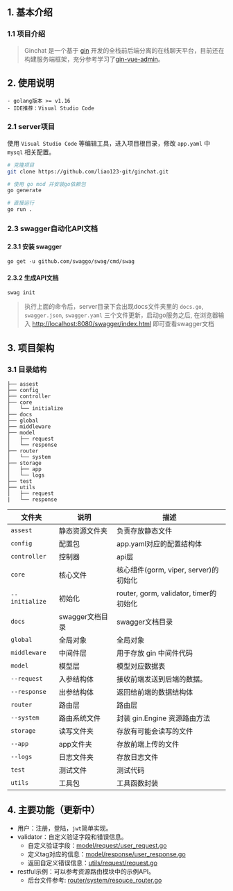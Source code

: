 ## 1. 基本介绍

### 1.1 项目介绍

> Ginchat 是一个基于 [gin](https://gin-gonic.com) 开发的全栈前后端分离的在线聊天平台，目前还在构建服务端框架，充分参考学习了[gin-vue-admin](https://github.com/flipped-aurora/gin-vue-admin)。

## 2. 使用说明

```
- golang版本 >= v1.16
- IDE推荐：Visual Studio Code
```

### 2.1 server项目

使用 `Visual Studio Code` 等编辑工具，进入项目根目录，修改 `app.yaml` 中 `mysql` 相关配置。

```bash
# 克隆项目
git clone https://github.com/liao123-git/ginchat.git

# 使用 go mod 并安装go依赖包
go generate

# 直接运行 
go run .
```

### 2.3 swagger自动化API文档

#### 2.3.1 安装 swagger

````
go get -u github.com/swaggo/swag/cmd/swag
````

#### 2.3.2 生成API文档

```` shell
swag init
````

> 执行上面的命令后，server目录下会出现docs文件夹里的 `docs.go`, `swagger.json`, `swagger.yaml` 三个文件更新，启动go服务之后, 在浏览器输入 [http://localhost:8080/swagger/index.html](http://localhost:8080/swagger/index.html) 即可查看swagger文档

## 3. 项目架构

### 3.1 目录结构

```shell
├── assest
├── config
├── controller
├── core
│   └── initialize
├── docs
├── global
├── middleware
├── model
│   ├── request
│   └── response
├── router
│   └── system
├── storage
│   ├── app
│   └── logs
├── test
├── utils
│   ├── request
|   └── response
```

| 文件夹        | 说明                   | 描述                        |
| -----------  | --------------------- | --------------------------- |
| `assest`     | 静态资源文件夹          | 负责存放静态文件               |
| `config`     | 配置包                 | app.yaml对应的配置结构体       |
| `controller` | 控制器                 | api层                       |
| `core`       | 核心文件                | 核心组件(gorm, viper, server)的初始化 |
| `--initialize` | 初始化                | router, gorm, validator, timer的初始化 |    
| `docs`       | swagger文档目录         | swagger文档目录              |
| `global`     | 全局对象                | 全局对象                     |
| `middleware` | 中间件层 | 用于存放 gin 中间件代码                       |
| `model`      | 模型层                  | 模型对应数据表                |
| `--request`  | 入参结构体              | 接收前端发送到后端的数据。       |
| `--response` | 出参结构体              | 返回给前端的数据结构体          |
| `router`     | 路由层                  | 路由层                       |
| `--system`   | 路由系统文件             | 封装 gin.Engine 资源路由方法   |
| `storage`    | 读写文件夹              | 存放有可能会读写的文件           |
| `--app`      | app文件夹               | 存放前端上传的文件              |
| `--logs`     | 日志文件夹              | 存放日志文件                   |
| `test`       | 测试文件                | 测试代码                      |
| `utils`      | 工具包                  | 工具函数封装                  |

## 4. 主要功能（更新中）

- 用户：注册，登陆，`jwt`简单实现。
- validator：自定义验证字段和错误信息。
  - 自定义验证字段：[model/request/user_request.go](https://github.com/liao123-git/ginchat/blob/927652e46705f3b26871fec415815fef0048e40e/model/request/user_request.go#L32)
  - 定义tag对应的信息：[model/response/user_response.go](https://github.com/liao123-git/ginchat/blob/927652e46705f3b26871fec415815fef0048e40e/model/response/user_response.go#L17)
  - 返回自定义错误信息：[utils/request/request.go](https://github.com/liao123-git/ginchat/tree/main/utils/request/request.go)
- restful示例：可以参考资源路由模块中的示例API。
    - 后台文件参考: [router/system/resouce_router.go](https://github.com/liao123-git/ginchat/tree/main/router/system/resouce_router.go)
